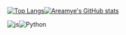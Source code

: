 [![Top Langs](https://github-readme-stats.vercel.app/api/top-langs/?username=areamye)](https://github.com/anuraghazra/github-readme-stats)[![Areamye's GitHub stats](https://github-readme-stats.vercel.app/api?username=areamye)](https://github.com/anuraghazra/github-readme-stats)

![js](https://img.shields.io/badge/JavaScript-F7DF1E?style=for-the-badge&logo=JavaScript&logoColor=white)![Python](https://img.shields.io/badge/Python-3776AB?style=for-the-badge&logo=python&logoColor=white)
